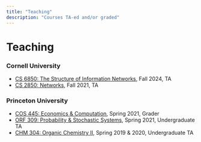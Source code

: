 ```yaml
---
title: "Teaching"
description: "Courses TA-ed and/or graded"
---
```


# Teaching

### Cornell University
- [CS 6850: The Structure of Information Networks](https://www.cs.cornell.edu/courses/cs6850/2024fa/), Fall 2024, TA
- [CS 2850: Networks](https://www.cs.cornell.edu/courses/cs2850/2021fa/), Fall 2021, TA

### Princeton University
- [COS 445: Economics & Computation](https://www.cs.princeton.edu/~smattw/Teaching/cos445sp21.htm), Spring 2021, Grader
- [ORF 309: Probability & Stochastic Systems](https://web.math.princeton.edu/~rvan/ORF309.pdf), Spring 2021, Undergraduate TA
- [CHM 304: Organic Chemistry II](https://registrar.princeton.edu/course-offerings/course-details?term=1204&courseid=000988), Spring 2019 & 2020, Undergraduate TA